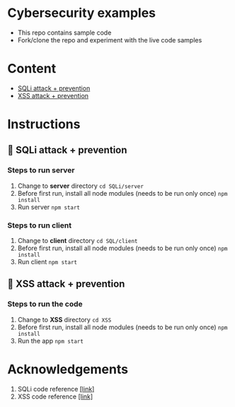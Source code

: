 # Cybersecurity examples
- This repo contains sample code
- Fork/clone the repo and experiment with the live code samples

# Content
- [SQLi attack + prevention]()
- [XSS attack + prevention]()

# Instructions
## :syringe: SQLi attack + prevention
### Steps to run server
1. Change to **server** directory
`cd SQLi/server`
2. Before first run, install all node modules (needs to be run only once)
`npm install`
3. Run server
`npm start`

### Steps to run client
1. Change to **client** directory
`cd SQL/client`
2. Before first run, install all node modules (needs to be run only once)
`npm install`
3. Run client
`npm start`

## :syringe: XSS attack + prevention
### Steps to run the code
1. Change to **XSS** directory
`cd XSS`
2. Before first run, install all node modules (needs to be run only once)
`npm install`
3. Run the app
`npm start`

# Acknowledgements
1. SQLi code reference [[link]](https://github.com/nadunchanna98/SQL-Injection-React-Nodejs-Demo)
2. XSS code reference [[link]](https://github.com/hnasr/javascript_playground/tree/master/xss)